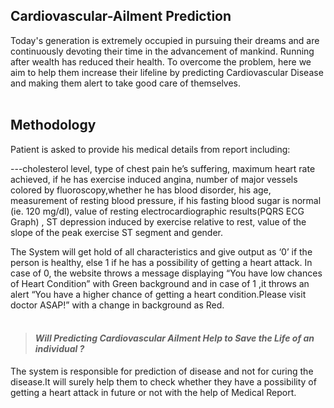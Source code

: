 ## Cardiovascular-Ailment Prediction

Today's generation is extremely occupied in pursuing their dreams and are continuously devoting their time in the advancement of mankind. Running after wealth has reduced their health. To overcome the problem, here we aim to help them increase their lifeline by predicting Cardiovascular Disease and making them alert to take good care of themselves.<br />
<br />



## Methodology

Patient is asked to provide his medical details from report including:

---cholesterol level, type of chest pain he’s suffering, maximum heart rate achieved, if he has exercise induced angina,  number of major vessels colored by fluoroscopy,whether he has blood disorder, his age, measurement of resting blood pressure, if his fasting blood sugar is normal (ie. 120 mg/dl), value of resting electrocardiographic results(PQRS ECG Graph) , ST depression induced by exercise relative to rest, value of the slope of the peak exercise ST segment and gender.

The System will get hold of all characteristics and give output as ‘0’ if the person is healthy, else 1 if he has a possibility of getting a heart attack. In case of 0, the website throws a message displaying “You have low chances of Heart Condition” with Green background and in case of 1 ,it throws an alert “You have a higher chance of getting a heart condition.Please visit doctor ASAP!” with a change in background as Red.
<br /><br />


> #### *Will Predicting Cardiovascular Ailment  Help to Save the Life of an individual ?*

The system is responsible for prediction of disease and not for curing the disease.It will surely help them to check whether they have a possibility of getting a heart attack in future or not  with the help of Medical Report.<br />
<br />
